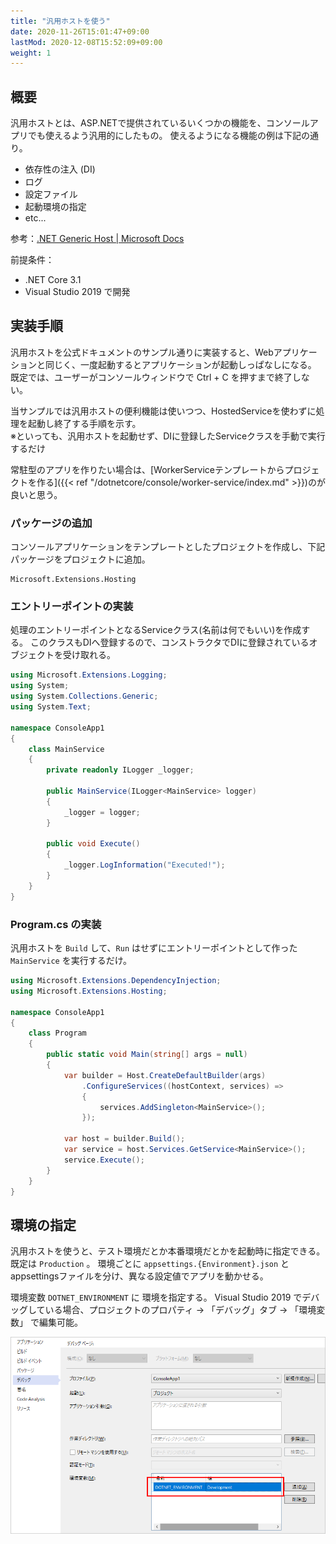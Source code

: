 ```yaml
---
title: "汎用ホストを使う"
date: 2020-11-26T15:01:47+09:00
lastMod: 2020-12-08T15:52:09+09:00
weight: 1
---
```


## 概要
汎用ホストとは、ASP.NETで提供されているいくつかの機能を、コンソールアプリでも使えるよう汎用的にしたもの。
使えるようになる機能の例は下記の通り。

* 依存性の注入 (DI)
* ログ
* 設定ファイル
* 起動環境の指定
* etc...

参考：[.NET Generic Host | Microsoft Docs](https://docs.microsoft.com/ja-jp/dotnet/core/extensions/generic-host)

前提条件：

* .NET Core 3.1
* Visual Studio 2019 で開発

## 実装手順
汎用ホストを公式ドキュメントのサンプル通りに実装すると、Webアプリケーションと同じく、一度起動するとアプリケーションが起動しっぱなしになる。
既定では、ユーザーがコンソールウィンドウで Ctrl + C を押すまで終了しない。

当サンプルでは汎用ホストの便利機能は使いつつ、HostedServiceを使わずに処理を起動し終了する手順を示す。  
※といっても、汎用ホストを起動せず、DIに登録したServiceクラスを手動で実行するだけ

常駐型のアプリを作りたい場合は、[WorkerServiceテンプレートからプロジェクトを作る]({{< ref "/dotnetcore/console/worker-service/index.md" >}})のが良いと思う。

### パッケージの追加
コンソールアプリケーションをテンプレートとしたプロジェクトを作成し、下記パッケージをプロジェクトに追加。

```
Microsoft.Extensions.Hosting
```

### エントリーポイントの実装
処理のエントリーポイントとなるServiceクラス(名前は何でもいい)を作成する。
このクラスもDIへ登録するので、コンストラクタでDIに登録されているオブジェクトを受け取れる。

```cs
using Microsoft.Extensions.Logging;
using System;
using System.Collections.Generic;
using System.Text;

namespace ConsoleApp1
{
    class MainService
    {
        private readonly ILogger _logger;

        public MainService(ILogger<MainService> logger)
        {
            _logger = logger;
        }

        public void Execute()
        {
            _logger.LogInformation("Executed!");
        }
    }
}
```

### Program.cs の実装
汎用ホストを `Build` して、`Run` はせずにエントリーポイントとして作った `MainService` を実行するだけ。

```cs
using Microsoft.Extensions.DependencyInjection;
using Microsoft.Extensions.Hosting;

namespace ConsoleApp1
{
    class Program
    {
        public static void Main(string[] args = null)
        {
            var builder = Host.CreateDefaultBuilder(args)
                .ConfigureServices((hostContext, services) =>
                {
                    services.AddSingleton<MainService>();
                });

            var host = builder.Build();
            var service = host.Services.GetService<MainService>();
            service.Execute();
        }
    }
}
```

## 環境の指定
汎用ホストを使うと、テスト環境だとか本番環境だとかを起動時に指定できる。
既定は `Production` 。
環境ごとに `appsettings.{Environment}.json` とappsettingsファイルを分け、異なる設定値でアプリを動かせる。

環境変数 `DOTNET_ENVIRONMENT` に 環境を指定する。
Visual Studio 2019 でデバッグしている場合、プロジェクトのプロパティ → 「デバッグ」タブ → 「環境変数」 で編集可能。

![](2020-12-08-15-59-42.png)
